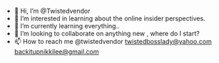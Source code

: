 - 👋 Hi, I’m @Twistedvendor
- 👀 I’m interested in learning about the online insider perspectives.
- 🌱 I’m currently learning everything..
- 💞️ I’m looking to collaborate on anything new , where do I start?
- 📫 How to reach me @twistedvendor twistedbosslady@yahoo.com backitupnikkilee@gmail.com

<!---
Twistedvendor/Twistedvendor is a ✨ special ✨ brand because its all about being your self`README.md` (this file) appears on your GitHub profile.
Our business moto is "Unleash Your Freakness" because if you can't be yourself then who the $&@$ are ya?
--->
